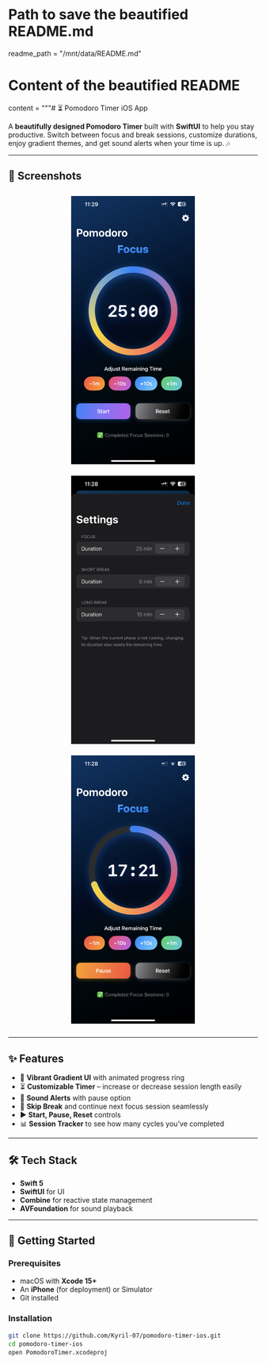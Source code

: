 # Path to save the beautified README.md
readme_path = "/mnt/data/README.md"

# Content of the beautified README
content = """# ⏳ Pomodoro Timer iOS App

A **beautifully designed Pomodoro Timer** built with **SwiftUI** to help you stay productive. Switch between focus and break sessions, customize durations, enjoy gradient themes, and get sound alerts when your time is up. 🎶

---

## 📸 Screenshots

<p align="center">
  <img src="screenshots/home.png" alt="Home Screen" width="250" style="margin:10px;"/>
  <img src="screenshots/settings.png" alt="Settings Screen" width="250" style="margin:10px;"/>
  <img src="screenshots/progress.png" alt="Progress Ring" width="250" style="margin:10px;"/>
</p>

---

## ✨ Features

- 🎨 **Vibrant Gradient UI** with animated progress ring
- ⏳ **Customizable Timer** – increase or decrease session length easily
- 🔔 **Sound Alerts** with pause option
- 🔁 **Skip Break** and continue next focus session seamlessly
- ▶️ **Start, Pause, Reset** controls
- 📊 **Session Tracker** to see how many cycles you’ve completed

---

## 🛠 Tech Stack

- **Swift 5**
- **SwiftUI** for UI
- **Combine** for reactive state management
- **AVFoundation** for sound playback

---

## 🚀 Getting Started

### Prerequisites
- macOS with **Xcode 15+**
- An **iPhone** (for deployment) or Simulator
- Git installed

### Installation

```bash
git clone https://github.com/Kyril-07/pomodoro-timer-ios.git
cd pomodoro-timer-ios
open PomodoroTimer.xcodeproj
